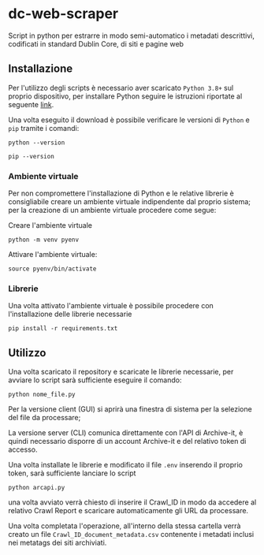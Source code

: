 # dc-web-scraper
Script in python per estrarre in modo semi-automatico i metadati descrittivi, codificati in standard Dublin Core, di siti e pagine web 


## Installazione ##
Per l'utilizzo degli scripts è necessario aver scaricato `Python 3.8+` sul proprio dispositivo, per installare Python seguire le istruzioni riportate al seguente [link](https://www.python.org/downloads/).

Una volta eseguito il download è possibile verificare le versioni di `Python` e `pip` tramite i comandi:

```
python --version
```
```
pip --version
```

### Ambiente virtuale ###
Per non compromettere l'installazione di Python e le relative librerie è consigliabile creare un ambiente virtuale indipendente dal proprio sistema; per la creazione di un ambiente virtuale procedere come segue:

Creare l'ambiente virtuale
```
python -m venv pyenv
```

Attivare l'ambiente virtuale:
```
source pyenv/bin/activate
```

### Librerie ###
Una volta attivato l'ambiente virtuale è possibile procedere con l'installazione delle librerie necessarie

```
pip install -r requirements.txt
```


## Utilizzo ##
Una volta scaricato il repository e scaricate le librerie necessarie, per avviare lo script sarà sufficiente eseguire il comando:
```
python nome_file.py
```
Per la versione client (GUI) si aprirà una finestra di sistema per la selezione del file da processare;

La versione server (CLI) comunica direttamente con l'API di Archive-it, è quindi necessario disporre di un account Archive-it e del relativo token di accesso. 

Una volta installate le librerie e modificato il file `.env` inserendo il proprio token, sarà sufficiente lanciare lo script
```
python arcapi.py
```
una volta avviato verrà chiesto di inserire il Crawl_ID in modo da accedere al relativo Crawl Report e scaricare automaticamente gli URL da processare. 

Una volta completata l'operazione, all'interno della stessa cartella verrà creato un file `Crawl_ID_document_metadata.csv` contenente i metadati inclusi nei metatags dei siti archiviati.

